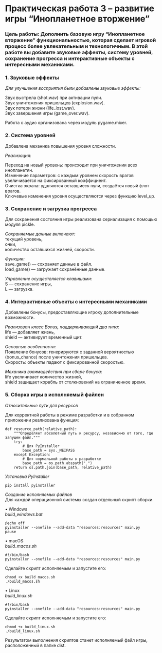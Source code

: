 # Практическая работа 3 – развитие игры “Инопланетное вторжение”
### Цель работы: Дополнить базовую игру “Инопланетное вторжение” функциональностью, которая сделает игровой процесс более увлекательным и технологичным. В этой работе вы добавите звуковые эффекты, систему уровней, сохранение прогресса и интерактивные объекты с интересными механиками.

### 1. Звуковые эффекты
*Для улучшения восприятия были добавлены звуковые эффекты:*  

Звук выстрела (shot.wav) при активации пули.  
Звук уничтожения пришельцев (explosion.wav).  
Звук потери жизни (life_lost.wav).  
Звук завершения игры (game_over.wav).  

Работа с аудио организована через модуль pygame.mixer.

### 2. Система уровней
Добавлена механика повышения уровня сложности.  

*Реализация:*

Переход на новый уровень: происходит при уничтожении всех инопланетян.  
Изменение параметров: с каждым уровнем скорость врагов увеличивается на фиксированный коэффициент.  
Очистка экрана: удаляются оставшиеся пули, создаётся новый флот врагов.  
Ключевые изменения уровня осуществляются через функцию level_up.  

### 3. Сохранение и загрузка прогресса
Для сохранения состояния игры реализована сериализация с помощью модуля pickle. 

*Сохраняемые данные включают:*  
текущий уровень,  
очки,  
количество оставшихся жизней,
скорости.  

*Функции:*  
save_game() — сохраняет данные в файл.  
load_game() — загружает сохранённые данные.  

*Управление осуществляется клавишами:*  
S — сохранение игры,  
L — загрузка.  

### 4. Интерактивные объекты с интересными механиками
Добавлены бонусы, предоставляющие игроку дополнительные возможности. 

*Реализован класс Bonus, поддерживающий два типа:*  
life — добавляет жизнь,  
shield — активирует временный щит.  

*Основные особенности:*  
Появление бонусов: генерируются с заданной вероятностью (bonus_chance) после уничтожения пришельцев.  
Скорость: объекты падают с фиксированной скоростью.  

*Механика взаимодействия при сборе бонуса:*  
life увеличивает количество жизней,  
shield защищает корабль от столкновений на ограниченное время.  

### 5. Сборка игры в исполняемый файлен

*Относительные пути для ресурсов*  

Для корректной работы в режиме разработки и в собранном приложении реализована функция:
```
def resource_path(relative_path):
    """Определяет абсолютный путь к ресурсу, независимо от того, где запущен файл."""
    try:
        # Для PyInstaller
        base_path = sys._MEIPASS
    except Exception:
        # Для нормальной работы в разработке
        base_path = os.path.abspath(".")
    return os.path.join(base_path, relative_path)
```

*Установка PyInstaller*  
```
pip install pyinstaller
```

*Создание исполняемых файлов*  
Для каждой операционной системы создан отдельный скрипт сборки.  

• Windows  
*build_windows.bat*  
```
@echo off
pyinstaller --onefile --add-data "resources:resources" main.py
pause
```

• macOS  
*build_macos.sh*  
```
#!/bin/bash
pyinstaller --onefile --add-data "resources:resources" main.py
```
Сделайте скрипт исполняемым и запустите его:
```
chmod +x build_macos.sh
./build_macos.sh
```

• Linux  
*build_linux.sh*  
```
#!/bin/bash
pyinstaller --onefile --add-data "resources:resources" main.py
```
Сделайте скрипт исполняемым и запустите его:
```
chmod +x build_linux.sh
./build_linux.sh
```

Результатом выполнения скриптов станет исполняемый файл игры, расположенный в папке dist.



